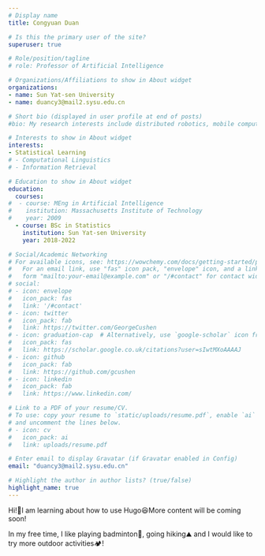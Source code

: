 ```yaml
---
# Display name
title: Congyuan Duan

# Is this the primary user of the site?
superuser: true

# Role/position/tagline
# role: Professor of Artificial Intelligence

# Organizations/Affiliations to show in About widget
organizations:
- name: Sun Yat-sen University
- name: duancy3@mail2.sysu.edu.cn

# Short bio (displayed in user profile at end of posts)
#bio: My research interests include distributed robotics, mobile computing and programmable  matter.

# Interests to show in About widget
interests:
- Statistical Learning
# - Computational Linguistics
# - Information Retrieval

# Education to show in About widget
education:
  courses:
#  - course: MEng in Artificial Intelligence
#    institution: Massachusetts Institute of Technology
#    year: 2009
  - course: BSc in Statistics
    institution: Sun Yat-sen University
    year: 2018-2022

# Social/Academic Networking
# For available icons, see: https://wowchemy.com/docs/getting-started/page-builder/#icons
#   For an email link, use "fas" icon pack, "envelope" icon, and a link in the
#   form "mailto:your-email@example.com" or "/#contact" for contact widget.
# social:
# - icon: envelope
#   icon_pack: fas
#   link: '/#contact'
# - icon: twitter
#   icon_pack: fab
#   link: https://twitter.com/GeorgeCushen
# - icon: graduation-cap  # Alternatively, use `google-scholar` icon from `ai` icon pack
#   icon_pack: fas
#   link: https://scholar.google.co.uk/citations?user=sIwtMXoAAAAJ
# - icon: github
#   icon_pack: fab
#   link: https://github.com/gcushen
# - icon: linkedin
#   icon_pack: fab
#   link: https://www.linkedin.com/

# Link to a PDF of your resume/CV.
# To use: copy your resume to `static/uploads/resume.pdf`, enable `ai` icons in `params.toml`, 
# and uncomment the lines below.
# - icon: cv
#   icon_pack: ai
#   link: uploads/resume.pdf

# Enter email to display Gravatar (if Gravatar enabled in Config)
email: "duancy3@mail2.sysu.edu.cn"

# Highlight the author in author lists? (true/false)
highlight_name: true
---
```


Hi!:wave:I am learning about how to use Hugo:laughing:More content will be coming soon!

In my free time, I like playing badminton:badminton:, going hiking:mountain: and I would like to try more outdoor activities:camping:!

